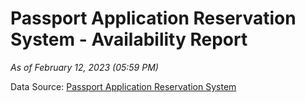 # Passport Application Reservation System - Availability Report

*As of February 12, 2023 (05:59 PM)*

Data Source: [Passport Application Reservation System](https://eservices.immigration.gov.lk:8443/appointment/pages/reservationApplication.xhtml)